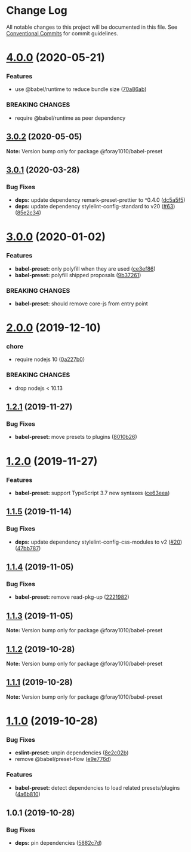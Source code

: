 # Change Log

All notable changes to this project will be documented in this file.
See [Conventional Commits](https://conventionalcommits.org) for commit guidelines.

# [4.0.0](https://github.com/foray1010/common-presets/compare/@foray1010/babel-preset@3.0.2...@foray1010/babel-preset@4.0.0) (2020-05-21)

### Features

- use @babel/runtime to reduce bundle size ([70a86ab](https://github.com/foray1010/common-presets/commit/70a86abe178c24dc634585de66d00f496453053f))

### BREAKING CHANGES

- require @babel/runtime as peer dependency

## [3.0.2](https://github.com/foray1010/common-presets/compare/@foray1010/babel-preset@3.0.1...@foray1010/babel-preset@3.0.2) (2020-05-05)

**Note:** Version bump only for package @foray1010/babel-preset

## [3.0.1](https://github.com/foray1010/common-presets/compare/@foray1010/babel-preset@3.0.0...@foray1010/babel-preset@3.0.1) (2020-03-28)

### Bug Fixes

- **deps:** update dependency remark-preset-prettier to ^0.4.0 ([dc5a5f5](https://github.com/foray1010/common-presets/commit/dc5a5f5dfee27aff585e0e8335967b1af5fc3d89))
- **deps:** update dependency stylelint-config-standard to v20 ([#63](https://github.com/foray1010/common-presets/issues/63)) ([85e2c34](https://github.com/foray1010/common-presets/commit/85e2c3471f5db816958c1720b0d713665e13ac84))

# [3.0.0](https://github.com/foray1010/common-presets/compare/@foray1010/babel-preset@2.0.0...@foray1010/babel-preset@3.0.0) (2020-01-02)

### Features

- **babel-preset:** only polyfill when they are used ([ce3ef86](https://github.com/foray1010/common-presets/commit/ce3ef8672ba903982d7d96751700d7f15b6213b6))
- **babel-preset:** polyfill shipped proposals ([9b37261](https://github.com/foray1010/common-presets/commit/9b372611ddf8fa5be6df38c349bc79c2e897fe6d))

### BREAKING CHANGES

- **babel-preset:** should remove core-js from entry point

# [2.0.0](https://github.com/foray1010/common-presets/compare/@foray1010/babel-preset@1.2.1...@foray1010/babel-preset@2.0.0) (2019-12-10)

### chore

- require nodejs 10 ([0a227b0](https://github.com/foray1010/common-presets/commit/0a227b09864d37082ac0167a13580eef3c32a85c))

### BREAKING CHANGES

- drop nodejs < 10.13

## [1.2.1](https://github.com/foray1010/common-presets/compare/@foray1010/babel-preset@1.2.0...@foray1010/babel-preset@1.2.1) (2019-11-27)

### Bug Fixes

- **babel-preset:** move presets to plugins ([8010b26](https://github.com/foray1010/common-presets/commit/8010b26c5164a0358a394e9e441e52cf192f3114))

# [1.2.0](https://github.com/foray1010/common-presets/compare/@foray1010/babel-preset@1.1.5...@foray1010/babel-preset@1.2.0) (2019-11-27)

### Features

- **babel-preset:** support TypeScript 3.7 new syntaxes ([ce63eea](https://github.com/foray1010/common-presets/commit/ce63eeaa15c23d43d30c5359758062bc48029578))

## [1.1.5](https://github.com/foray1010/common-presets/compare/@foray1010/babel-preset@1.1.4...@foray1010/babel-preset@1.1.5) (2019-11-14)

### Bug Fixes

- **deps:** update dependency stylelint-config-css-modules to v2 ([#20](https://github.com/foray1010/common-presets/issues/20)) ([47bb787](https://github.com/foray1010/common-presets/commit/47bb787d75d962e738d47e559bf7bc8462e45607))

## [1.1.4](https://github.com/foray1010/common-presets/compare/@foray1010/babel-preset@1.1.3...@foray1010/babel-preset@1.1.4) (2019-11-05)

### Bug Fixes

- **babel-preset:** remove read-pkg-up ([2221982](https://github.com/foray1010/common-presets/commit/22219821eb5902eb37b77063de1d774d082e13b4))

## [1.1.3](https://github.com/foray1010/common-presets/compare/@foray1010/babel-preset@1.1.2...@foray1010/babel-preset@1.1.3) (2019-11-05)

**Note:** Version bump only for package @foray1010/babel-preset

## [1.1.2](https://github.com/foray1010/common-presets/compare/@foray1010/babel-preset@1.1.1...@foray1010/babel-preset@1.1.2) (2019-10-28)

**Note:** Version bump only for package @foray1010/babel-preset

## [1.1.1](https://github.com/foray1010/common-presets/compare/@foray1010/babel-preset@1.1.0...@foray1010/babel-preset@1.1.1) (2019-10-28)

**Note:** Version bump only for package @foray1010/babel-preset

# [1.1.0](https://github.com/foray1010/common-presets/compare/@foray1010/babel-preset@1.0.1...@foray1010/babel-preset@1.1.0) (2019-10-28)

### Bug Fixes

- **eslint-preset:** unpin dependencies ([8e2c02b](https://github.com/foray1010/common-presets/commit/8e2c02b08f0a5459d5a4fe1f5614b5e71bb19f1e))
- remove @babel/preset-flow ([e9e776d](https://github.com/foray1010/common-presets/commit/e9e776db2777a85ec9e950a752e8533c85632913))

### Features

- **babel-preset:** detect dependencies to load related presets/plugins ([4a6b810](https://github.com/foray1010/common-presets/commit/4a6b81068a9c609c27bde83759b24ed082ccc918))

## 1.0.1 (2019-10-28)

### Bug Fixes

- **deps:** pin dependencies ([5882c7d](https://github.com/foray1010/common-presets/commit/5882c7d7574e0d985d8eba635f7d6809a35fda89))
